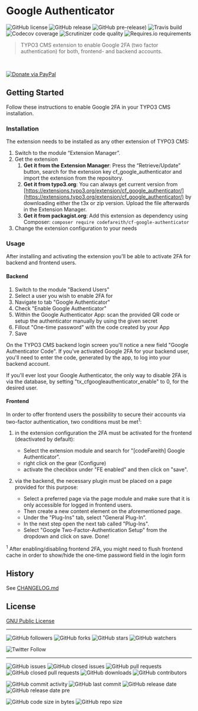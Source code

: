 # Google Authenticator

![GitHub license](https://img.shields.io/github/license/codeFareith/cf_google_authenticator.svg?style=flat-square&label=License)
![GitHub release](https://img.shields.io/github/release/codeFareith/cf_google_authenticator.svg?style=flat-square&stable)
![GitHub pre-release)](https://img.shields.io/github/tag-pre/codeFareith/cf_google_authenticator.svg?style=flat-square&label=develop)
![Travis build](https://img.shields.io/travis/codeFareith/cf_google_authenticator.svg?style=flat-square)
![Codecov coverage](https://img.shields.io/codecov/c/github/codefareith/cf_google_authenticator.svg?style=flat-square)
![Scrutinizer code quality](https://img.shields.io/scrutinizer/quality/g/codeFareith/cf_google_authenticator.svg?style=flat-square)
![Requires.io requirements](https://img.shields.io/requires/github/codeFareith/cf_google_authenticator.svg?style=flat-square)
<!-- ![Libraries.io dependencies](https://img.shields.io/librariesio/github/codeFareith/cf_google_authenticator.svg?style=flat-square) -->

> TYPO3 CMS extension to enable Google 2FA (two factor authentication) for both, frontend- and backend accounts.

<br>

[![Donate via PayPal](https://img.shields.io/badge/Donate-%230070ba.svg?style=for-the-badge&logo=paypal&labelColor=eeeeee)](https://www.paypal.me/fareith)


## Getting Started

Follow these instructions to enable Google 2FA in your TYPO3 CMS installation.


### Installation

The extension needs to be installed as any other extension of TYPO3 CMS:
1. Switch to the module “Extension Manager”.
2. Get the extension
    1. **Get it from the Extension Manager**: Press the “Retrieve/Update” button, search for the extension key cf_google_authenticator and import the extension from the repository.
    2. **Get it from typo3.org**: You can always get current version from [https://extensions.typo3.org/extension/cf_google_authenticator/](https://extensions.typo3.org/extension/cf_google_authenticator/) by downloading either the t3x or zip version. Upload the file afterwards in the Extension Manager.
    3. **Get it from packagist.org**: Add this extension as dependency using Composer: `composer require codefareith/cf-google-authenticator`
3. Change the extension configuration to your needs


### Usage

After installing and activating the extension you'll be able to activate 2FA for backend and frontend users.


#### Backend

1. Switch to the module "Backend Users"
2. Select a user you wish to enable 2FA for
3. Navigate to tab "Google Authenticator"
4. Check "Enable Google Authenticator"
5. Within the Google Authenticator App: scan the provided QR code or setup the authenticator manually by using the given secret
6. Fillout "One-time password" with the code created by your App
7. Save

On the TYPO3 CMS backend login screen you'll notice a new field "Google Authenticator Code".
If you've activated Google 2FA for your backend user, you'll need to enter the code, generated by
the app, to log into your backend account.

If you'll ever lost your Google Authenticator, the only way to disable 2FA is via the database,
by setting "tx_cfgoogleauthenticator_enable" to 0, for the desired user.


#### Frontend

In order to offer frontend users the possibility to secure their accounts via two-factor authentication, two conditions must be met<sup>1</sup>:

1. in the extension configuration the 2FA must be activated for the frontend (deactivated by default):
    - Select the extension module and search for "[codeFareith] Google Authenticator".
    - right click on the gear (Configure)
    - activate the checkbox under "FE enabled" and then click on "save".

2. via the backend, the necessary plugin must be placed on a page provided for this purpose:
    - Select a preferred page via the page module and make sure that it is only accessible for logged in frontend users.
    - Then create a new content element on the aforementioned page.
    - Under the "Plug-Ins" tab, select "General Plug-In".
    - In the next step open the next tab called "Plug-Ins".
    - Select "Google Two-Factor-Authentication Setup" from the dropdown and click on save. Done!

<sup>1</sup> After enabling/disabling frontend 2FA, you might need to flush frontend cache in order to show/hide the one-time password field in the login form


## History

See [CHANGELOG.md](CHANGELOG.md)



## License

[GNU Public License](http://opensource.org/licenses/gpl-license.php)

----

<!-- GITHUB SOCIAL -->
![GitHub followers](https://img.shields.io/github/followers/codeFareith.svg?style=social)
![GitHub forks](https://img.shields.io/github/forks/codeFareith/cf_google_authenticator.svg?style=social)
![GitHub stars](https://img.shields.io/github/stars/codeFareith/cf_google_authenticator.svg?style=social)
![GitHub watchers](https://img.shields.io/github/watchers/codeFareith/cf_google_authenticator.svg?style=social)

![Twitter Follow](https://img.shields.io/twitter/follow/codeFareith.svg?label=%40codeFareith&style=social)

----

![GitHub issues](https://img.shields.io/github/issues-raw/codeFareith/cf_google_authenticator.svg?style=flat-square&logo=github)
![GitHub closed issues](https://img.shields.io/github/issues-closed-raw/codeFareith/cf_google_authenticator.svg?style=flat-square&logo=github)
![GitHub pull requests](https://img.shields.io/github/issues-pr-raw/codeFareith/cf_google_authenticator.svg?style=flat-square&logo=github)
![GitHub closed pull requests](https://img.shields.io/github/issues-pr-closed-raw/codeFareith/cf_google_authenticator.svg?style=flat-square&logo=github)
![GitHub downloads](https://img.shields.io/github/downloads/codeFareith/cf_google_authenticator/total.svg?style=flat-square&logo=github)
![GitHub contributors](https://img.shields.io/github/contributors/codeFareith/cf_google_authenticator.svg?style=flat-square&logo=github)

<!-- GITHUB INSIGHTS -->
![GitHub commit activity](https://img.shields.io/github/commit-activity/m/codeFareith/cf_google_authenticator.svg?style=flat-square&logo=github)
![GitHub last commit](https://img.shields.io/github/last-commit/codeFareith/cf_google_authenticator.svg?style=flat-square&logo=github)
![GitHub release date](https://img.shields.io/github/release-date/codeFareith/cf_google_authenticator.svg?style=flat-square&logo=github)
![GitHub release date pre](https://img.shields.io/github/release-date-pre/codeFareith/cf_google_authenticator.svg?style=flat-square&logo=github)

<!-- METADATA -->
![GitHub code size in bytes](https://img.shields.io/github/languages/code-size/codeFareith/cf_google_authenticator.svg?style=flat-square)
![GitHub repo size](https://img.shields.io/github/repo-size/codeFareith/cf_google_authenticator.svg?style=flat-square)
